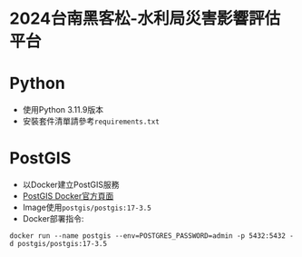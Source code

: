 # 2024台南黑客松-水利局災害影響評估平台

# Python
* 使用Python 3.11.9版本
* 安裝套件清單請參考`requirements.txt`

# PostGIS
* 以Docker建立PostGIS服務
* [PostGIS Docker官方頁面](https://registry.hub.docker.com/r/postgis/postgis/)
* Image使用`postgis/postgis:17-3.5`
* Docker部署指令:
```
docker run --name postgis --env=POSTGRES_PASSWORD=admin -p 5432:5432 -d postgis/postgis:17-3.5
```